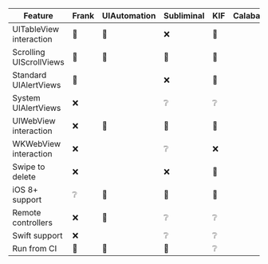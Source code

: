 | Feature | Frank | UIAutomation | Subliminal | KIF | Calabash |
|---------|-------|--------------|------------|-----|----------|
| UITableView interaction | 💚 | 💚 | ❌ | 💚 |
| Scrolling UIScrollViews | 💚 | 💚 | 💚 | 💚 |
| Standard UIAlertViews   | 💚 | | ❌ | 💚 |
| System UIAlertViews     | ❌ | | ❔ | ❔ |
| UIWebView interaction   | ❌ | 💚 | 💚 | 💚 |
| WKWebView interaction   | ❌ | | ❔ | ❌ |
| Swipe to delete         | ❌ | | ❌ | 💚 |
| iOS 8+ support          | ❔ | 💚 | 💚 | 💚 |
| Remote controllers      | ❌ | 💚 | ❔ | ❔ |
| Swift support           | ❌ | | ❔ | ❔ |
| Run from CI             | 💚 | 💚 | 💚 | ❔ |
